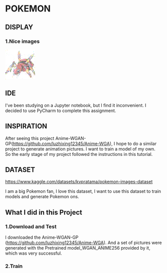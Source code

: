 # POKEMON
## DISPLAY
### 1.Nice images
![4562](https://github.com/Yyyoung6699/Coding3_pokemon/raw/main/Nice%20images/4562.png "4562")

## IDE
I've been studying on a Jupyter notebook, but I find it inconvenient. I decided to use PyCharm to complete this assignment.

## INSPIRATION
After seeing this project Anime-WGAN-GP(https://github.com/luzhixing12345/Anime-WGA), I hope to do a similar project to generate animation pictures. I want to train a model of my own. So the early stage of my project followed the instructions in this tutorial.

## DATASET
https://www.kaggle.com/datasets/kvpratama/pokemon-images-dataset

I am a big Pokemon fan, I love this dataset, I want to use this dataset to train models and generate Pokemon ons.

## What I did in this Project
### 1.Download and Test
I downloaded the Anime-WGAN-GP (https://github.com/luzhixing12345/Anime-WGA). And a set of pictures were generated with the Pretrained model_WGAN_ANIME256 provided by it, which was very successful.
### 2.Train
